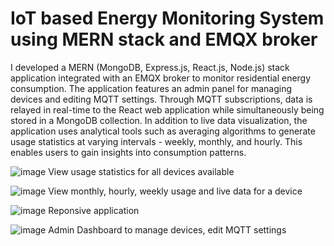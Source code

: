 # IoT based Energy Monitoring System using MERN stack and EMQX broker
I developed a MERN (MongoDB, Express.js, React.js, Node.js) stack application integrated with an EMQX broker to monitor residential energy consumption.
The application features an admin panel for managing devices and editing MQTT settings. Through MQTT subscriptions, data is relayed in real-time to the React web application while simultaneously being stored in a MongoDB collection.
In addition to live data visualization, the application uses analytical tools such as averaging algorithms to generate usage statistics at varying intervals - weekly, monthly, and hourly. This enables users to gain insights into consumption patterns.


![image](https://github.com/dasarathg68/energy-monitoring/assets/31665486/b73fab50-c375-4779-94c5-768861751bc8)
View usage statistics for all devices available

![image](https://github.com/dasarathg68/energy-monitoring/assets/31665486/71e56424-dbf0-43ed-8314-5408ded95267)
View monthly, hourly, weekly usage and live data for a device


![image](https://github.com/dasarathg68/energy-monitoring/assets/31665486/590a88f7-088a-4e6e-b49e-1341ffbd2e00)
Reponsive application


![image](https://github.com/dasarathg68/energy-monitoring/assets/31665486/a3781ce7-a99b-472d-bdd2-c70f5e12aa12)
Admin Dashboard to manage devices, edit MQTT settings
